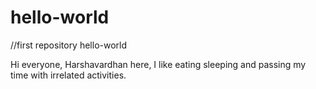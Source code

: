 # hello-world
//first repository hello-world


Hi everyone,
Harshavardhan here, I like eating sleeping and passing my time with irrelated activities.
